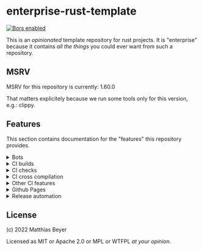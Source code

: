 # enterprise-rust-template

[![Bors enabled](https://bors.tech/images/badge_small.svg)](https://app.bors.tech/repositories/46481)

This is an _opinionated_ template repository for rust projects.
It is "enterprise" because it contains _all the things_ you could ever want from
such a repository.

## MSRV

MSRV for this repository is currently: 1.60.0

That matters explicitely because we run some tools only for this version, e.g.:
clippy.

## Features

This section contains documentation for the "features" this repository provides.

<details>
<summary>
    Bots
</summary>

### Bors

[Bors is a GitHub bot](https://bors.tech)
that prevents merge skew / semantic merge conflicts, so when a developer
checks out the main branch, they can expect all the tests to pass
out-of-the-box.

### Dependabot

Dependabot is enabled so that dependencies are always up-to-date.

### Stalebot

Issues and PRs are automatically marked as stale by stalebot.
PRs are closed after some period of time, but issues are not.
</details>

<details>
<summary>
    CI builds
</summary>

Builds are done for the following distributions right now:

- [ ] alpine
- [ ] archlinux
- [ ] centos
- [ ] debian
- [ ] nixos
- [ ] RHEL
- [ ] static using musl
- [x] ubuntu
- [ ] yocto
</details>

<details>
<summary>
    CI checks
</summary>

The following checks are currently executed by CI:

- [x] tests
- [x] clippy
- [ ] coverage
- [x] cargo-deny
- [x] cargo-outdated
</details>

<details>
<summary>
    CI cross compilation
</summary>

The following targets are currently enabled for cross compilation:

- [ ] ARM
- [x] RISC-V
</details>

<details>
<summary>
    Other CI features
</summary>

The following features are implemented in CI that do not fit in above
sections:

- [x] caching
- [x] commits are linted using [gitlint](https://jorisroovers.com/gitlint/)
- [x] blocking of "!fixup"/"!squash" commits
- [ ] first-time contributor message
- [ ] automatic labeling
- [ ] automatic assigning issues/PRs
- [ ] automatic reviews
    - [ ] missspell checks
    - [ ] language checks
</details>

<details>
<summary>
    Github Pages
</summary>

Github Pages are used for

- [ ] Code documentation
- [ ] website (using zola)
</details>

<details>
<summary>
    Release automation
</summary>

Nothing is implemented for release automation yet.
</details>

## License

(c) 2022 Matthias Beyer

Licensed as MIT or Apache 2.0 or MPL or WTFPL _at your opinion_.
